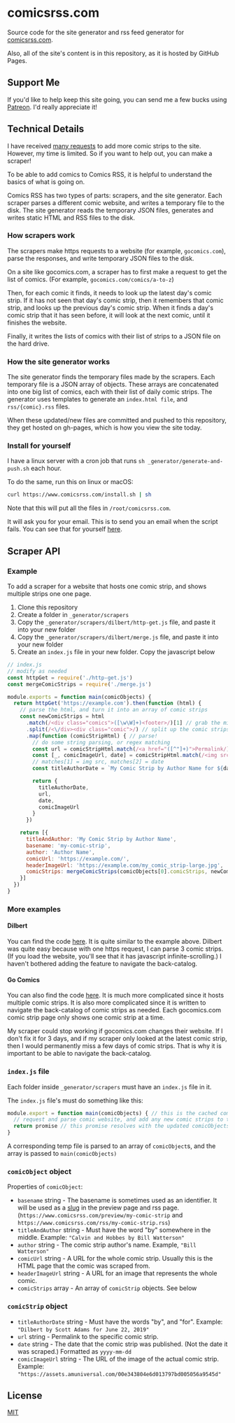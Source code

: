 # comicsrss.com

Source code for the site generator and rss feed generator for [comicsrss.com](https://www.comicsrss.com).

Also, all of the site's content is in this repository, as it is hosted by GitHub Pages.



## Support Me

If you'd like to help keep this site going, you can send me a few bucks using [Patreon](https://www.patreon.com/bePatron?u=6855838). I'd really appreciate it!


<!-- Try to cut down on all these unnecessary details...
Why do I need to explain the inner workings of the entire thing before giving them the API to try it out?

Probably trim these sections down sometime later... -->

## Technical Details

I have received [many requests](https://github.com/ArtskydJ/comicsrss.com/issues/86) to add more comic strips to the site. However, my time is limited. So if you want to help out, you can make a scraper!

To be able to add comics to Comics RSS, it is helpful to understand the basics of what is going on.

Comics RSS has two types of parts: scrapers, and the site generator. Each scraper parses a different comic website, and writes a temporary file to the disk. The site generator reads the temporary JSON files, generates and writes static HTML and RSS files to the disk.



### How scrapers work

The scrapers make https requests to a website (for example, `gocomics.com`), parse the responses, and write temporary JSON files to the disk.

On a site like gocomics.com, a scraper has to first make a request to get the list of comics. (For example, `gocomics.com/comics/a-to-z`)

Then, for each comic it finds, it needs to look up the latest day's comic strip. If it has not seen that day's comic strip, then it remembers that comic strip, and looks up the previous day's comic strip. When it finds a day's comic strip that it has seen before, it will look at the next comic, until it finishes the website.

Finally, it writes the lists of comics with their list of strips to a JSON file on the hard drive.



### How the site generator works

The site generator finds the temporary files made by the scrapers. Each temporary file is a JSON array of objects. These arrays are concatenated into one big list of comics, each with their list of daily comic strips. The generator uses templates to generate an `index.html file`, and `rss/{comic}.rss` files.

When these updated/new files are committed and pushed to this repository, they get hosted on gh-pages, which is how you view the site today.



### Install for yourself

I have a linux server with a cron job that runs `sh _generator/generate-and-push.sh` each hour.

To do the same, run this on linux or macOS:

```sh
curl https://www.comicsrss.com/install.sh | sh
```

Note that this will put all the files in `/root/comicsrss.com`.

It will ask you for your email. This is to send you an email when the script fails.
You can see that for yourself [here](https://github.com/ArtskydJ/comicsrss.com/blob/gh-pages/install.sh).



## Scraper API

### Example

To add a scraper for a website that hosts one comic strip, and shows multiple strips one one page.

1. Clone this repository
2. Create a folder in `_generator/scrapers`
3. Copy the `_generator/scrapers/dilbert/http-get.js` file, and paste it into your new folder
4. Copy the `_generator/scrapers/dilbert/merge.js` file, and paste it into your new folder
5. Create an `index.js` file in your new folder. Copy the javascript below

```js
// index.js
// modify as needed
const httpGet = require('./http-get.js')
const mergeComicStrips = require('./merge.js')

module.exports = function main(comicObjects) {
  return httpGet('https://example.com').then(function (html) {
    // parse the html, and turn it into an array of comic strips
    const newComicStrips = html
      .match(/<div class="comics">([\w\W]+)<footer>/)[1] // grab the middle
      .split(/<\/div><div class="comic">/) // split up the comic strips
      .map(function (comicStripHtml) { // parse!
        // do some string parsing, or regex matching
        const url = comicStripHtml.match(/<a href="([^"]+)">Permalink/)[1]
        const [_, comicImageUrl, date] = comicStripHtml.match(/<img src="([^"]+)" title="Comic for (\d\d\d\d-\d\d-\d\d)"/)
        // matches[1] = img src, matches[2] = date
        const titleAuthorDate = `My Comic Strip by Author Name for ${date}`

        return {
          titleAuthorDate,
          url,
          date,
          comicImageUrl
        }
      })

    return [{
      titleAndAuthor: 'My Comic Strip by Author Name',
      basename: 'my-comic-strip',
      author: 'Author Name',
      comicUrl: 'https://example.com/',
      headerImageUrl: 'https://example.com/my_comic_strip-large.jpg',
      comicStrips: mergeComicStrips(comicObjects[0].comicStrips, newComicStrips)
    }]
  })
}
```



### More examples

#### Dilbert
You can find the code [here](https://github.com/ArtskydJ/comicsrss.com/tree/gh-pages/_generator/scrapers/dilbert). It is quite similar to the example above. Dilbert was quite easy because with one https request, I can parse 3 comic strips. (If you load the website, you'll see that it has javascript infinite-scrolling.) I haven't bothered adding the feature to navigate the back-catalog.


#### Go Comics

You can also find the code [here](https://github.com/ArtskydJ/comicsrss.com/tree/gh-pages/_generator/scrapers/gocomics). It is much more complicated since it hosts multiple comic strips. It is also more complicated since it is written to navigate the back-catalog of comic strips as needed. Each gocomics.com comic strip page only shows one comic strip at a time.

My scraper could stop working if gocomics.com changes their website. If I don't fix it for 3 days, and if my scraper only looked at the latest comic strip, then I would permanently miss a few days of comic strips. That is why it is important to be able to navigate the back-catalog.



### `index.js` file

Each folder inside `_generator/scrapers` must have an `index.js` file in it.

The `index.js` file's must do something like this:

```js
module.export = function main(comicObjects) { // this is the cached comicObjects object. It might be up-to-date, or it might not be.
  // request and parse comic website, and add any new comic strips to the comicObjects object (or a copy, it doesn't matter)
  return promise // this promise resolves with the updated comicObjects
}
```

A corresponding temp file is parsed to an array of `comicObject`s, and the array is passed to `main(comicObjects)`



### `comicObject` object

Properties of `comicObject`:

- `basename` string - The basename is sometimes used as an identifier. It will be used as a [slug](https://en.wikipedia.org/wiki/Clean_URL#Slug) in the preview page and rss page. (`https://www.comicsrss.com/preview/my-comic-strip` and `https://www.comicsrss.com/rss/my-comic-strip.rss`)
- `titleAndAuthor` string - Must have the word "by" somewhere in the middle. Example: `"Calvin and Hobbes by Bill Watterson"`
- `author` string - The comic strip author's name. Example, `"Bill Watterson"`
- `comicUrl` string - A URL for the whole comic strip. Usually this is the HTML page that the comic was scraped from.
- `headerImageUrl` string - A URL for an image that represents the whole comic.
- `comicStrips` array - An array of `comicStrip` objects. See below



### `comicStrip` object

- `titleAuthorDate` string - Must have the words "by", and "for". Example: `"Dilbert by Scott Adams for June 22, 2019"`
- `url` string - Permalink to the specific comic strip. 
- `date` string - The date that the comic strip was published. (Not the date it was scraped.) Formatted as `yyyy-mm-dd`
- `comicImageUrl` string - The URL of the image of the actual comic strip. Example: `"https://assets.amuniversal.com/00e343804e6d013797bd005056a9545d"`



## License

[MIT](https://choosealicense.com/licenses/mit/)
